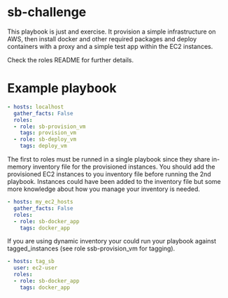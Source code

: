 # sb-challenge

This playbook is just and exercise. It provision a simple infrastructure on AWS, then install docker and other required packages and deploy containers with a proxy and a simple test app within the EC2 instances.

Check the roles README for further details.

# Example playbook

```yaml
- hosts: localhost
  gather_facts: False
  roles:
  - role: sb-provision_vm
    tags: provision_vm
  - role: sb-deploy_vm
    tags: deploy_vm
```

The first to roles must be runned in a single playbook since they share in-memory inventory file for the provisioned instances. You should add the provisioned EC2 instances to you inventory file before running the 2nd playbook. Instances could have been added to the inventory file but some more knowledge about how you manage your inventory is needed.

```yaml
- hosts: my_ec2_hosts
  gather_facts: False
  roles:
  - role: sb-docker_app
    tags: docker_app
```

If you are using dynamic inventory your could run your playbook against tagged_instances (see role ssb-provision_vm for tagging).

```yaml
- hosts: tag_sb
  user: ec2-user
  roles:
  - role: sb-docker_app
    tags: docker_app
```

